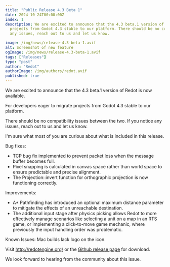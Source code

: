 ```yaml
---
title: "Public Release 4.3 Beta 1"
date: 2024-10-24T00:00:00Z
index: 1
description: We are excited to announce that the 4.3 beta.1 version of Redot is now available. For developers eager to migrate
  projects from Godot 4.3 stable to our platform. There should be no compatibility issues between the two. If you notice
  any issues, reach out to us and let us know.

image: /img/news/release-4.3-beta-1.avif
alt: Screenshot of new feature
ogImage: /img/news/release-4.3-beta-1.avif
tags: ["Releases"]
type: "post"
author: "Redot"
authorImage: /img/authors/redot.avif
published: true
---
```


We are excited to announce that the 4.3 beta.1 version of Redot is now available.

For developers eager to migrate projects from Godot 4.3 stable to our platform.

There should be no compatibility issues between the two. If you notice any issues, reach out to us and let us know.

I'm sure what most of you are curious about what is included in this release.

Bug fixes:

- TCP bug fix implemented to prevent packet loss when the message buffer becomes full.
- Pixel snapping is calculated in canvas space rather than world space to ensure predictable and precise alignment.
- The Projection::invert function for orthographic projection is now functioning correctly.

Improvements:

- A* Pathfinding has introduced an optional maximum distance parameter to mitigate the effects of an unreachable destination.
- The additional input stage after physics picking allows Redot to more effectively manage scenarios like selecting a unit on a map in an RTS game, or implementing a click-to-move game mechanic, where previously the input handling order was problematic.

Known Issues: Mac builds lack logo on the icon.

Visit http://redotengine.org/ or the [Github release page](https://github.com/Redot-Engine/redot-engine/releases/tag/redot-4.3-beta.1) for download.

We look forward to hearing from the community about this issue.